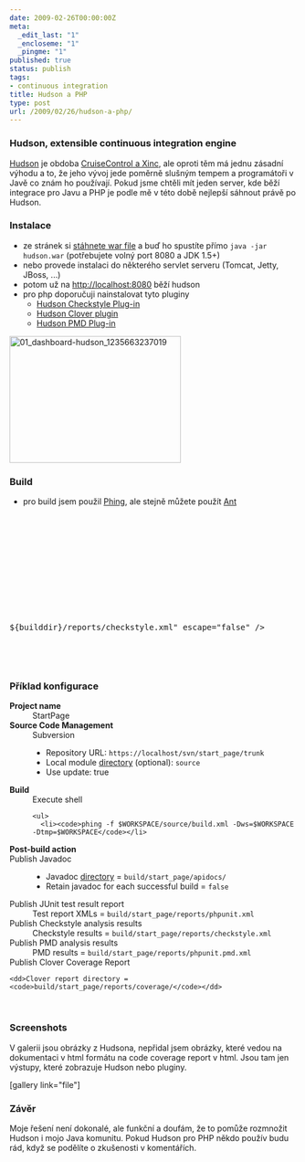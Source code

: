 ```yaml
---
date: 2009-02-26T00:00:00Z
meta:
  _edit_last: "1"
  _encloseme: "1"
  _pingme: "1"
published: true
status: publish
tags:
- continuous integration
title: Hudson a PHP
type: post
url: /2009/02/26/hudson-a-php/
---
```


<h3>Hudson, extensible continuous integration engine</h3>
<a href="https://hudson.dev.java.net/">Hudson</a> je obdoba <a href="http://blog.prskavec.net/category/continuous-integration/">CruiseControl a Xinc</a>, ale oproti těm má jednu zásadní výhodu a to, že jeho vývoj jede poměrně slušným tempem a programátoři v Javě co znám ho používají. Pokud jsme chtěli mít jeden server, kde běží integrace pro Javu a PHP je podle mě v této době nejlepší sáhnout právě po Hudson.
<h3>Instalace</h3>
<ul>
	<li>ze stránek si <a href="http://hudson.gotdns.com/latest/hudson.war">stáhnete war file</a> a buď ho spustíte přímo <code>java -jar hudson.war</code> (potřebujete volný port 8080 a JDK 1.5+)</li>
	<li>nebo provede instalaci do některého servlet serveru (Tomcat, Jetty, JBoss, ...)</li>
	<li>potom už na <a href="http://localhost:8080">http://localhost:8080</a> běží hudson</li>
	<li>pro php doporučuji nainstalovat tyto pluginy
<ul>
	<li><a href="http://hudson.gotdns.com/wiki/display/HUDSON/Checkstyle+Plugin">Hudson Checkstyle Plug-in</a></li>
	<li><a href="http://wiki.hudson-ci.org/display/HUDSON/Clover+Plugin">Hudson Clover plugin</a></li>
	<li><a href="http://wiki.hudson-ci.org/display/HUDSON/PMD+Plugin">Hudson PMD Plug-in</a></li>
</ul>
</li>
</ul>
<a href="http://blog.prskavec.net/wp-content/uploads/2009/02/01_dashboard-hudson_1235663237019.png"><img class="aligncenter size-medium wp-image-370" src="http://blog.prskavec.net/wp-content/uploads/2009/02/01_dashboard-hudson_1235663237019-300x222.png" alt="01_dashboard-hudson_1235663237019" width="300" height="222" /></a>
<h3>Build</h3>
<ul>
	<li>pro build jsem použil <a href="http://phing.info">Phing</a>, ale stejně můžete použít <a href="http://ant.apache.org">Ant</a></li>
</ul>
<pre>

<!-- $Id: build.xml 102 2009-02-26 14:39:10Z abtris $ -->






<!-- Main Target -->


<!-- Create dirs -->



<!-- PHP API Documentation -->






<!-- PHP CodeSniffer -->
 ${builddir}/reports/checkstyle.xml" escape="false" /&gt;

<!-- PHPUnit -->



</pre>

<h3>Příklad konfigurace</h3>
<dl>
	<dt><strong>Project name</strong></dt>
       <dd>StartPage</dd>
	<dt><strong>Source Code Management</strong></dt>
<dd>Subversion
<ul>
    <li>Repository URL: <code>https://localhost/svn/start_page/trunk</code></li>
    <li>Local module <a href="http://www.directorydomain.org/">directory</a> (optional): <code>source</code></li>
    <li>Use update: true</li>
</ul>
</dd>
<dt><strong>Build</strong></dt>
<dd>Execute shell

    <ul>
      <li><code>phing -f $WORKSPACE/source/build.xml -Dws=$WORKSPACE -Dtmp=$WORKSPACE</code></li>
</ul>
</dd>

<dt><strong>Post-build action</strong></dt>

<dt>Publish Javadoc</dt>
<dd>
    <ul>
      <li>Javadoc <a href="http://www.directorydomain.org/">directory</a> = <code>build/start_page/apidocs/</code></li>
     <li>Retain javadoc for each successful build = <code>false</code></li>
   </ul>
</dd>
<dt>Publish JUnit test result report</dt>
<dd>Test report XMLs = <code>build/start_page/reports/phpunit.xml</code></dd>

<dt>Publish Checkstyle analysis results</dt>
<dd>Checkstyle results = <code>build/start_page/reports/checkstyle.xml</code></dd>

<dt>Publish PMD analysis results</dt>

   
<dd>PMD results = <code>build/start_page/reports/phpunit.pmd.xml</code></dd>

<dt>Publish Clover Coverage Report</dt>

    <dd>Clover report directory = <code>build/start_page/reports/coverage/</code></dd>

</dl>
<br />
<h3>Screenshots</h3>
V galerii jsou obrázky z Hudsona, nepřidal jsem obrázky, které vedou na dokumentaci v html formátu na code coverage report v html. Jsou tam jen výstupy, které zobrazuje Hudson nebo pluginy.

[gallery link="file"]

<h3>Závěr</h3>
Moje řešení není dokonalé, ale funkční a doufám, že to pomůže rozmnožit Hudson i mojo Java komunitu. Pokud Hudson pro PHP někdo použív budu rád, když se podělíte o zkušenosti v komentářích. 

